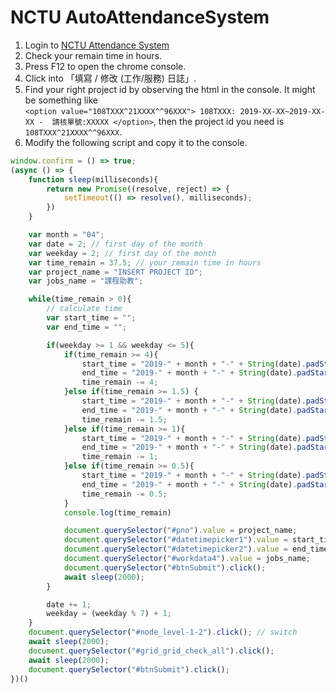 # NCTU AutoAttendanceSystem

1. Login to [NCTU Attendance System](https://pt-attendance.nctu.edu.tw/)
1. Check your remain time in hours.
1. Press F12 to open the chrome console.
1. Click into 「填寫 / 修改 (工作/服務) 日誌」.
1. Find your right project id by observing the html in the console. It might be something like  
`<option value="108TXXX^21XXXX^^96XXX"> 108TXXX: 2019-XX-XX~2019-XX-XX -  請核單號:XXXXX </option>`,
  then the project id you need is ```108TXXX^21XXXX^^96XXX```.
1. Modify the following script and copy it to the console.

```javascript
window.confirm = () => true;
(async () => {
    function sleep(milliseconds){
        return new Promise((resolve, reject) => {
            setTimeout(() => resolve(), milliseconds);
        })
    }

    var month = "04";
    var date = 2; // first day of the month
    var weekday = 2; // first day of the month
    var time_remain = 37.5; // your remain time in hours
    var project_name = "INSERT PROJECT ID";
    var jobs_name = "課程助教";

    while(time_remain > 0){
        // calculate time
        var start_time = "";
        var end_time = "";

        if(weekday >= 1 && weekday <= 5){
            if(time_remain >= 4){
                start_time = "2019-" + month + "-" + String(date).padStart(2, "0") + " " +  "17:30:00";
                end_time = "2019-" + month + "-" + String(date).padStart(2, "0") + " " +  "21:30:00";
                time_remain -= 4;
            }else if(time_remain >= 1.5) {
                start_time = "2019-" + month + "-" + String(date).padStart(2, "0") + " " +  "17:30:00";
                end_time = "2019-" + month + "-" + String(date).padStart(2, "0") + " " +  "19:00:00";
                time_remain -= 1.5;
            }else if(time_remain >= 1){
                start_time = "2019-" + month + "-" + String(date).padStart(2, "0") + " " +  "17:30:00";
                end_time = "2019-" + month + "-" + String(date).padStart(2, "0") + " " +  "18:30:00";
                time_remain -= 1;
            }else if(time_remain >= 0.5){
                start_time = "2019-" + month + "-" + String(date).padStart(2, "0") + " " +  "17:30:00";
                end_time = "2019-" + month + "-" + String(date).padStart(2, "0") + " " +  "18:00:00";
                time_remain -= 0.5;
            }
            console.log(time_remain)

            document.querySelector("#pno").value = project_name;
            document.querySelector("#datetimepicker1").value = start_time;
            document.querySelector("#datetimepicker2").value = end_time;
            document.querySelector("#workdata4").value = jobs_name;
            document.querySelector("#btnSubmit").click();
            await sleep(2000);
        }

        date += 1;
        weekday = (weekday % 7) + 1;
    }
    document.querySelector("#node_level-1-2").click(); // switch
    await sleep(2000);
    document.querySelector("#grid_grid_check_all").click();
    await sleep(2000);
    document.querySelector("#btnSubmit").click();
})()
```
